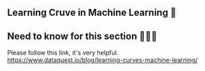 ## Learning Cruve in Machine Learning 🐌

## Need to know for this section 👨🏽‍💻

Please follow this link, it's very helpful.
https://www.dataquest.io/blog/learning-curves-machine-learning/
